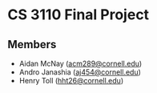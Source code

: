 # CS 3110 Final Project

## Members

- Aidan McNay ([acm289@cornell.edu](mailto:acm289@cornell.edu))
- Andro Janashia ([aj454@cornell.edu](mailto:aj454@cornell.edu))
- Henry Toll ([hht26@cornell.edu](mailto:hht26@cornell.edu))
